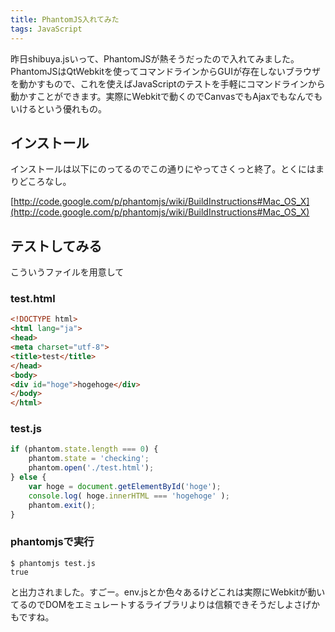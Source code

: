 ```yaml
---
title: PhantomJS入れてみた
tags: JavaScript
---
```


昨日shibuya.jsいって、PhantomJSが熱そうだったので入れてみました。PhantomJSはQtWebkitを使ってコマンドラインからGUIが存在しないブラウザを動かすもので、これを使えばJavaScriptのテストを手軽にコマンドラインから動かすことができます。実際にWebkitで動くのでCanvasでもAjaxでもなんでもいけるという優れもの。

インストール
---------------------

インストールは以下にのってるのでこの通りにやってさくっと終了。とくにはまりどころなし。

[http://code.google.com/p/phantomjs/wiki/BuildInstructions#Mac_OS_X](http://code.google.com/p/phantomjs/wiki/BuildInstructions#Mac_OS_X)

テストしてみる
---------------------

こういうファイルを用意して

### test.html

```html
<!DOCTYPE html>
<html lang="ja">
<head>
<meta charset="utf-8">
<title>test</title>
</head>
<body>
<div id="hoge">hogehoge</div>
</body>
</html>
```

### test.js

```javascript
if (phantom.state.length === 0) {
    phantom.state = 'checking';
    phantom.open('./test.html');
} else {
    var hoge = document.getElementById('hoge');
    console.log( hoge.innerHTML === 'hogehoge' );
    phantom.exit();
}
```

### phantomjsで実行

    $ phantomjs test.js
    true

と出力されました。すごー。env.jsとか色々あるけどこれは実際にWebkitが動いてるのでDOMをエミュレートするライブラリよりは信頼できそうだしよさげかもですね。


